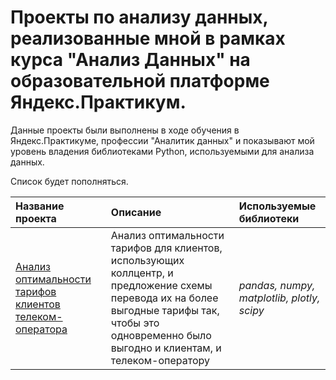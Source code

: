 # Проекты по анализу данных, реализованные мной в рамках курса "Анализ Данных" на образовательной платформе Яндекс.Практикум. 


Данные проекты были выполнены в ходе обучения в Яндекс.Практикуме, профессии "Аналитик данных" и показывают мой уровень владения библиотеками Python, используемыми для анализа данных. 

Список будет пополняться.

| Название проекта | Описание | Используемые библиотеки | 
| :---------------------- | :---------------------- | :---------------------- |
| [Анализ оптимальности тарифов клиентов телеком-оператора](telecom_tarif_optimization) | Анализ оптимальности тарифов для клиентов, использующих коллцентр, и предложение схемы перевода их на более выгодные тарифы так, чтобы это одновременно было выгодно и клиентам, и телеком-оператору| *pandas, numpy, matplotlib, plotly, scipy* |
